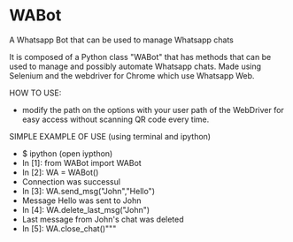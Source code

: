 # WABot
A Whatsapp Bot that can be used to manage Whatsapp chats

It is composed of a Python class "WABot" that has methods that can be used to manage and possibly automate Whatsapp chats.
Made using Selenium and the webdriver for Chrome which use Whatsapp Web.

HOW TO USE:
- modify the path on the options with your user path of the WebDriver for easy access without scanning QR code every time.

SIMPLE EXAMPLE OF USE (using terminal and ipython)
* $ ipython (open iypthon)
* In [1]: from WABot import WABot
* In [2]: WA = WABot()
* Connection was successul
* In [3]: WA.send_msg("John","Hello")
* Message Hello was sent to John
* In [4]: WA.delete_last_msg("John")
* Last message from John's chat was deleted
* In [5]: WA.close_chat()"""

